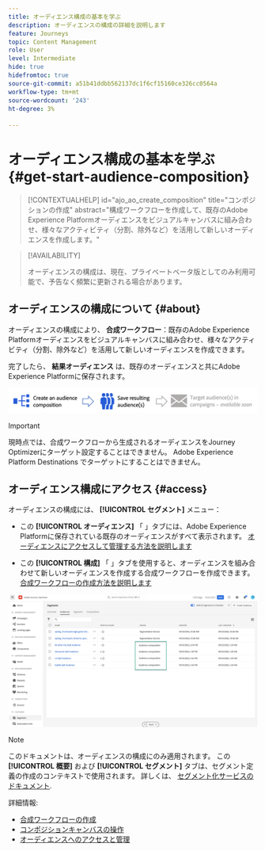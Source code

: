 ```yaml
---
title: オーディエンス構成の基本を学ぶ
description: オーディエンスの構成の詳細を説明します
feature: Journeys
topic: Content Management
role: User
level: Intermediate
hide: true
hidefromtoc: true
source-git-commit: a51b41ddbb562137dc1f6cf15160ce326cc0564a
workflow-type: tm+mt
source-wordcount: '243'
ht-degree: 3%

---
```


# オーディエンス構成の基本を学ぶ {#get-start-audience-composition}

>[!CONTEXTUALHELP]
>id="ajo_ao_create_composition"
>title="コンポジションの作成"
>abstract="構成ワークフローを作成して、既存のAdobe Experience Platformオーディエンスをビジュアルキャンバスに組み合わせ、様々なアクティビティ（分割、除外など）を活用して新しいオーディエンスを作成します。"

>[!AVAILABILITY]
>
>オーディエンスの構成は、現在、プライベートベータ版としてのみ利用可能で、予告なく頻繁に更新される場合があります。

## オーディエンスの構成について {#about}

オーディエンスの構成により、 **合成ワークフロー**：既存のAdobe Experience Platformオーディエンスをビジュアルキャンバスに組み合わせ、様々なアクティビティ（分割、除外など）を活用して新しいオーディエンスを作成できます。

完了したら、 **結果オーディエンス** は、既存のオーディエンスと共にAdobe Experience Platformに保存されます。<!--, and can be **leveraged in campaigns** to target customers.-->

![](assets/audiences-process.png)

>[!IMPORTANT]
>
>現時点では、合成ワークフローから生成されるオーディエンスをJourney Optimizerにターゲット設定することはできません。 Adobe Experience Platform Destinations でターゲットにすることはできません。

## オーディエンス構成にアクセス {#access}

オーディエンスの構成には、 **[!UICONTROL セグメント]** メニュー：

* この **[!UICONTROL オーディエンス]** 「 」タブには、Adobe Experience Platformに保存されている既存のオーディエンスがすべて表示されます。 [オーディエンスにアクセスして管理する方法を説明します](access-audiences.md)

* この **[!UICONTROL 構成]** 「 」タブを使用すると、オーディエンスを組み合わせて新しいオーディエンスを作成する合成ワークフローを作成できます。 [合成ワークフローの作成方法を説明します](create-compositions.md)

![](assets/audiences-list.png)

>[!NOTE]
>
>このドキュメントは、オーディエンスの構成にのみ適用されます。 この **[!UICONTROL 概要]** および **[!UICONTROL セグメント]** タブは、セグメント定義の作成のコンテキストで使用されます。 詳しくは、 [セグメント化サービスのドキュメント](https://experienceleague.adobe.com/docs/experience-platform/segmentation/pql/overview.html?lang=ja).

詳細情報:

* [合成ワークフローの作成](create-compositions.md)
* [コンポジションキャンバスの操作](composition-canvas.md)
* [オーディエンスへのアクセスと管理](access-audiences.md)
